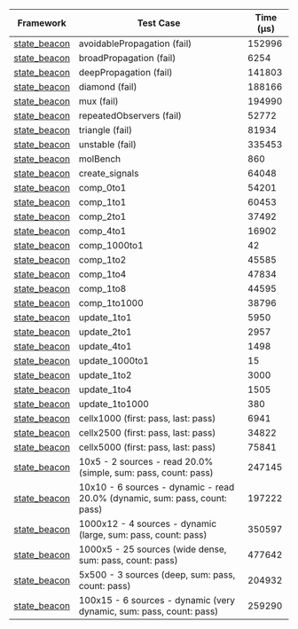| Framework | Test Case | Time (μs) |
| --- | --- | --- |
| [state_beacon](https://github.com/jinyus/dart_beacon) | avoidablePropagation (fail) | 152996 |
| [state_beacon](https://github.com/jinyus/dart_beacon) | broadPropagation (fail) | 6254 |
| [state_beacon](https://github.com/jinyus/dart_beacon) | deepPropagation (fail) | 141803 |
| [state_beacon](https://github.com/jinyus/dart_beacon) | diamond (fail) | 188166 |
| [state_beacon](https://github.com/jinyus/dart_beacon) | mux (fail) | 194990 |
| [state_beacon](https://github.com/jinyus/dart_beacon) | repeatedObservers (fail) | 52772 |
| [state_beacon](https://github.com/jinyus/dart_beacon) | triangle (fail) | 81934 |
| [state_beacon](https://github.com/jinyus/dart_beacon) | unstable (fail) | 335453 |
| [state_beacon](https://github.com/jinyus/dart_beacon) | molBench | 860 |
| [state_beacon](https://github.com/jinyus/dart_beacon) | create_signals | 64048 |
| [state_beacon](https://github.com/jinyus/dart_beacon) | comp_0to1 | 54201 |
| [state_beacon](https://github.com/jinyus/dart_beacon) | comp_1to1 | 60453 |
| [state_beacon](https://github.com/jinyus/dart_beacon) | comp_2to1 | 37492 |
| [state_beacon](https://github.com/jinyus/dart_beacon) | comp_4to1 | 16902 |
| [state_beacon](https://github.com/jinyus/dart_beacon) | comp_1000to1 | 42 |
| [state_beacon](https://github.com/jinyus/dart_beacon) | comp_1to2 | 45585 |
| [state_beacon](https://github.com/jinyus/dart_beacon) | comp_1to4 | 47834 |
| [state_beacon](https://github.com/jinyus/dart_beacon) | comp_1to8 | 44595 |
| [state_beacon](https://github.com/jinyus/dart_beacon) | comp_1to1000 | 38796 |
| [state_beacon](https://github.com/jinyus/dart_beacon) | update_1to1 | 5950 |
| [state_beacon](https://github.com/jinyus/dart_beacon) | update_2to1 | 2957 |
| [state_beacon](https://github.com/jinyus/dart_beacon) | update_4to1 | 1498 |
| [state_beacon](https://github.com/jinyus/dart_beacon) | update_1000to1 | 15 |
| [state_beacon](https://github.com/jinyus/dart_beacon) | update_1to2 | 3000 |
| [state_beacon](https://github.com/jinyus/dart_beacon) | update_1to4 | 1505 |
| [state_beacon](https://github.com/jinyus/dart_beacon) | update_1to1000 | 380 |
| [state_beacon](https://github.com/jinyus/dart_beacon) | cellx1000 (first: pass, last: pass) | 6941 |
| [state_beacon](https://github.com/jinyus/dart_beacon) | cellx2500 (first: pass, last: pass) | 34822 |
| [state_beacon](https://github.com/jinyus/dart_beacon) | cellx5000 (first: pass, last: pass) | 75841 |
| [state_beacon](https://github.com/jinyus/dart_beacon) | 10x5 - 2 sources - read 20.0% (simple, sum: pass, count: pass) | 247145 |
| [state_beacon](https://github.com/jinyus/dart_beacon) | 10x10 - 6 sources - dynamic - read 20.0% (dynamic, sum: pass, count: pass) | 197222 |
| [state_beacon](https://github.com/jinyus/dart_beacon) | 1000x12 - 4 sources - dynamic (large, sum: pass, count: pass) | 350597 |
| [state_beacon](https://github.com/jinyus/dart_beacon) | 1000x5 - 25 sources (wide dense, sum: pass, count: pass) | 477642 |
| [state_beacon](https://github.com/jinyus/dart_beacon) | 5x500 - 3 sources (deep, sum: pass, count: pass) | 204932 |
| [state_beacon](https://github.com/jinyus/dart_beacon) | 100x15 - 6 sources - dynamic (very dynamic, sum: pass, count: pass) | 259290 |
